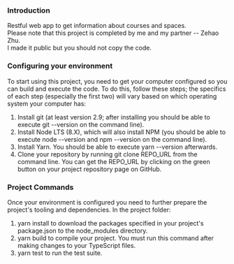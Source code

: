 ### Introduction
Restful web app to get information about courses and spaces.<br/>
Please note that this project is completed by me and my partner -- Zehao Zhu.<br/>
I made it public but you should not copy the code.
### Configuring your environment
To start using this project, you need to get your computer configured so you can build and execute the code. To do this, follow these steps; the specifics of each step (especially the first two) will vary based on which operating system your computer has:<br/>
1. Install git (at least version 2.9; after installing you should be able to execute git --version on the command line).<br/>
2. Install Node LTS (8.X), which will also install NPM (you should be able to execute node --version and npm --version on the command line).<br/>
3. Install Yarn. You should be able to execute yarn --version afterwards.<br/>
4. Clone your repository by running git clone REPO_URL from the command line. You can get the REPO_URL by clicking on the green button on your project repository page on GitHub.<br/>
### Project Commands
Once your environment is configured you need to further prepare the project's tooling and dependencies. In the project folder:<br/>
1. yarn install to download the packages specified in your project's package.json to the node_modules directory. <br/>
2. yarn build to compile your project. You must run this command after making changes to your TypeScript files. <br/>
3. yarn test to run the test suite.<br/>
